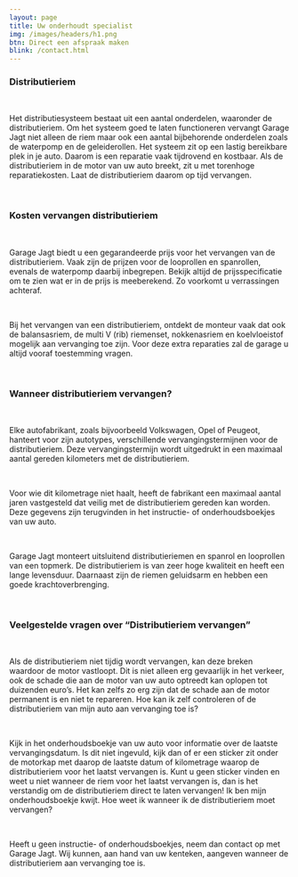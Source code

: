 ```yaml
---
layout: page
title: Uw onderhoudt specialist
img: /images/headers/h1.png
btn: Direct een afspraak maken
blink: /contact.html
---
```

<div class="container">
	<div>
		<h3>Distributieriem</h3>
		<br>
		<p>Het distributiesysteem bestaat uit een aantal onderdelen, waaronder de distributieriem. Om het systeem goed te laten functioneren vervangt  Garage  Jagt niet alleen de riem maar ook een aantal bijbehorende onderdelen zoals de waterpomp en de geleiderollen. Het systeem zit op een lastig bereikbare plek in je auto. Daarom is een reparatie vaak tijdrovend en kostbaar. Als de distributieriem in de motor van uw auto breekt, zit u met torenhoge reparatiekosten. Laat de distributieriem daarom op tijd vervangen.</p>
		<br>
	</div>
	<div>
		<h3>Kosten vervangen distributieriem</h3>
		<br>
		<p>Garage Jagt biedt u een gegarandeerde prijs voor het vervangen van de distributieriem. Vaak zijn de prijzen voor de looprollen en spanrollen, evenals de waterpomp daarbij inbegrepen. Bekijk altijd de prijsspecificatie om te zien wat er in de prijs is meeberekend. Zo voorkomt u verrassingen achteraf.</p>
		<br>
		<p>Bij het vervangen van een distributieriem, ontdekt de monteur vaak dat ook de balansasriem, de multi V (rib) riemenset, nokkenasriem en koelvloeistof mogelijk aan vervanging toe zijn. Voor deze extra reparaties zal de garage u altijd vooraf toestemming vragen.</p>
		<br>
	</div>
	<div>
		<h3>Wanneer distributieriem vervangen?</h3>
		<br>
		<p>Elke autofabrikant, zoals bijvoorbeeld Volkswagen, Opel of Peugeot, hanteert voor zijn autotypes, verschillende vervangingstermijnen voor de distributieriem. Deze vervangingstermijn wordt uitgedrukt in een maximaal aantal gereden kilometers met de distributieriem.</p>
		<br>
		<p>Voor wie dit kilometrage niet haalt, heeft de fabrikant een maximaal aantal jaren vastgesteld dat veilig met de distributieriem gereden kan worden. Deze gegevens zijn terugvinden in het instructie- of onderhoudsboekjes van uw auto.</p>
		<br>
		<p>Garage Jagt monteert uitsluitend distributieriemen en spanrol en looprollen van een topmerk. De distributieriem is van zeer hoge kwaliteit en heeft een lange levensduur. Daarnaast zijn de riemen geluidsarm en hebben een goede krachtoverbrenging.</p>
		<br>
	</div>
	<div>
		<h3>Veelgestelde vragen over “Distributieriem vervangen”</h3>
		<br>
		<p>Als de distributieriem niet tijdig wordt vervangen, kan deze breken waardoor de motor vastloopt. Dit is niet alleen erg gevaarlijk in het verkeer, ook de schade die aan de motor van uw auto optreedt kan oplopen tot duizenden euro’s. Het kan zelfs zo erg zijn dat de schade aan de motor permanent is en niet te repareren. Hoe kan ik zelf controleren of de distributieriem van mijn auto aan vervanging toe is?</p>
		<br>
		<p>Kijk in het onderhoudsboekje van uw auto voor informatie over de laatste vervangingsdatum. Is dit niet ingevuld, kijk dan of er een sticker zit onder de motorkap met daarop de laatste datum of kilometrage waarop de distributieriem voor het laatst vervangen is. Kunt u geen sticker vinden en weet u niet wanneer de riem voor het laatst vervangen is, dan is het verstandig om de distributieriem direct te laten vervangen! Ik ben mijn onderhoudsboekje kwijt. Hoe weet ik wanneer ik de distributieriem moet vervangen?</p>
		<br>
		<p>Heeft u geen instructie- of onderhoudsboekjes, neem dan contact op met Garage Jagt. Wij kunnen, aan hand van uw kenteken, aangeven wanneer de distributieriem aan vervanging toe is.</p>
		<br>
	</div>
</div>